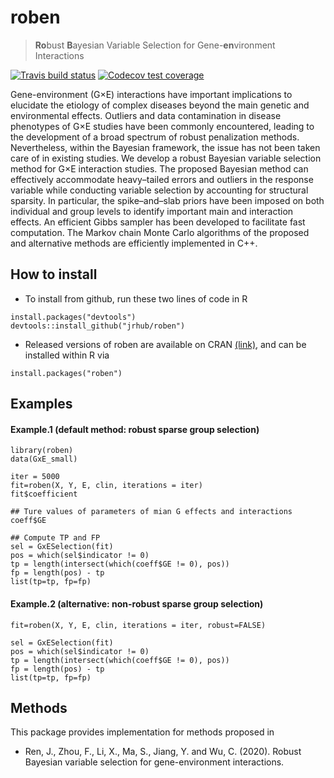 
<!-- README.md is generated from README.Rmd. Please edit that file -->

# roben

> **Ro**bust **B**ayesian Variable Selection for Gene-**en**vironment
> Interactions

<!-- badges: start -->

<!-- [![CRAN](https://www.r-pkg.org/badges/version/spinBayes)](https://cran.r-project.org/package=spinBayes) -->

<!-- [![CRAN RStudio mirror downloads](http://cranlogs.r-pkg.org/badges/spinBayes)](http://www.r-pkg.org/pkg/spinBayes) -->

[![Travis build
status](https://travis-ci.org/jrhub/roben.svg?branch=master)](https://travis-ci.org/jrhub/roben)
[![Codecov test
coverage](https://codecov.io/gh/jrhub/roben/branch/master/graph/badge.svg)](https://codecov.io/gh/jrhub/roben?branch=master)
<!-- badges: end -->

Gene-environment (G×E) interactions have important implications to
elucidate the etiology of complex diseases beyond the main genetic and
environmental effects. Outliers and data contamination in disease
phenotypes of G×E studies have been commonly encountered, leading to the
development of a broad spectrum of robust penalization methods.
Nevertheless, within the Bayesian framework, the issue has not been
taken care of in existing studies. We develop a robust Bayesian variable
selection method for G×E interaction studies. The proposed Bayesian
method can effectively accommodate heavy–tailed errors and outliers in
the response variable while conducting variable selection by accounting
for structural sparsity. In particular, the spike–and–slab priors have
been imposed on both individual and group levels to identify important
main and interaction effects. An efficient Gibbs sampler has been
developed to facilitate fast computation. The Markov chain Monte Carlo
algorithms of the proposed and alternative methods are efficiently
implemented in C++.

## How to install

  - To install from github, run these two lines of code in R

<!-- end list -->

    install.packages("devtools")
    devtools::install_github("jrhub/roben")

  - Released versions of roben are available on CRAN
    [(link)](https://cran.r-project.org/package=roben), and can be
    installed within R via

<!-- end list -->

    install.packages("roben")

## Examples

#### Example.1 (default method: robust sparse group selection)

    library(roben)
    data(GxE_small)
    
    iter = 5000
    fit=roben(X, Y, E, clin, iterations = iter)
    fit$coefficient
    
    ## Ture values of parameters of mian G effects and interactions
    coeff$GE
    
    ## Compute TP and FP
    sel = GxESelection(fit)
    pos = which(sel$indicator != 0)
    tp = length(intersect(which(coeff$GE != 0), pos))
    fp = length(pos) - tp
    list(tp=tp, fp=fp)

#### Example.2 (alternative: non-robust sparse group selection)

    fit=roben(X, Y, E, clin, iterations = iter, robust=FALSE)
    
    sel = GxESelection(fit)
    pos = which(sel$indicator != 0)
    tp = length(intersect(which(coeff$GE != 0), pos))
    fp = length(pos) - tp
    list(tp=tp, fp=fp)

<!-- #### Example.3 (non-sparse) -->

<!-- ``` -->

<!-- data(gExp.L) -->

<!-- test = sample((1:nrow(X2)), floor(nrow(X2)/5)) -->

<!-- spbayes=BVCfit(X2[-test,], Y2[-test,], Z2[-test,], E2[-test,], clin2[-test,], structural=TRUE, sparse=FALSE) -->

<!-- spbayes -->

<!-- selected = BVSelection(spbayes) -->

<!-- selected -->

<!-- pred = predict(spbayes, X2[test,], Z2[test,], E2[test,], clin2[test,], Y2[test,]) -->

<!-- pred$pmse -->

<!-- # c(pred$y.pred) -->

<!-- ``` -->

## Methods

This package provides implementation for methods proposed in

  - Ren, J., Zhou, F., Li, X., Ma, S., Jiang, Y. and Wu, C. (2020).
    Robust Bayesian variable selection for gene-environment
    interactions.
